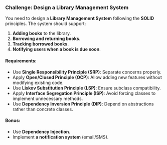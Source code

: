 ### **Challenge: Design a Library Management System**  
You need to design a **Library Management System** following the **SOLID** principles. The system should support:  
1. **Adding books** to the library.  
2. **Borrowing and returning books**.  
3. **Tracking borrowed books**.  
4. **Notifying users when a book is due soon**.  

#### **Requirements:**  
- Use **Single Responsibility Principle (SRP)**: Separate concerns properly.  
- Apply **Open/Closed Principle (OCP)**: Allow adding new features without modifying existing code.  
- Use **Liskov Substitution Principle (LSP)**: Ensure subclass compatibility.  
- Apply **Interface Segregation Principle (ISP)**: Avoid forcing classes to implement unnecessary methods.  
- Use **Dependency Inversion Principle (DIP)**: Depend on abstractions rather than concrete classes.  

#### **Bonus:**  
- Use **Dependency Injection**.  
- Implement **a notification system** (email/SMS).  
